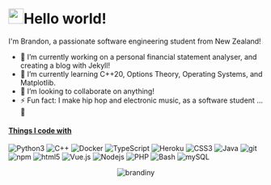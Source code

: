 <h1 align="left"><img src="https://emojis.slackmojis.com/emojis/images/1531849430/4246/blob-sunglasses.gif?1531849430" width="30"/>Hello world!</h1>
<p align="left">I'm Brandon, a passionate software engineering student from New Zealand!</p>

- 🔭 I’m currently working on a personal financial statement analyser, and creating a blog with Jekyll!
- 🌱 I’m currently learning C++20, Options Theory, Operating Systems, and Matplotlib.
- 👯 I’m looking to collaborate on anything!
- ⚡ Fun fact: I make hip hop and electronic music, as a software student ... 🤷

<h4 align="left"><u>Things I code with</u></h4>
<p align="left">
  <img alt="Python3" src="https://img.shields.io/badge/-Python-306998?style=flat-square&logo=python&logoColor=white" />
  <img alt="C++" src="https://img.shields.io/badge/-C++-317df7?style=flat-square&logo=cplusplus&logoColor=white" />
  <img alt="Docker" src="https://img.shields.io/badge/-Docker-46a2f1?style=flat-square&logo=docker&logoColor=white" />
  <img alt="TypeScript" src="https://img.shields.io/badge/-TypeScript-007ACC?style=flat-square&logo=typescript&logoColor=white" />
  <img alt="Heroku" src="https://img.shields.io/badge/-Heroku-430098?style=flat-square&logo=heroku&logoColor=white" />
  <img alt="CSS3" src="https://img.shields.io/badge/-CSS3-CC6699?style=flat-square&logo=css3&logoColor=white" />
  <img alt="Java" src="https://img.shields.io/badge/-Java-ff0000?style=flat-square&logo=java&logoColor=white" />
  <img alt="git" src="https://img.shields.io/badge/-Git-F05032?style=flat-square&logo=git&logoColor=white" />
  <img alt="npm" src="https://img.shields.io/badge/-NPM-CB3837?style=flat-square&logo=npm&logoColor=white" />
  <img alt="html5" src="https://img.shields.io/badge/-HTML5-E34F26?style=flat-square&logo=html5&logoColor=white" />
  <img alt="Vue.js" src="https://img.shields.io/badge/-Vue-13aa52?style=flat-square&logo=vuedotjs&logoColor=white" />
  <img alt="Nodejs" src="https://img.shields.io/badge/-Nodejs-43853d?style=flat-square&logo=Node.js&logoColor=white" />
  <img alt="PHP" src="https://img.shields.io/badge/-PHP-5b3d85?style=flat-square&logo=php&logoColor=white" />
  <img alt="Bash" src="https://img.shields.io/badge/-Bash-4f3574?style=flat-square&logo=gnubash&logoColor=white" />
  <img alt="mySQL" src="https://img.shields.io/badge/-mySQL-6f3574?style=flat-square&logo=mysql&logoColor=white" />
</p>

<p align="center"><img src="https://github-readme-stats.vercel.app/api?username=brandiny&show_icons=true&count_private=true&theme=radical" alt="brandiny" />
